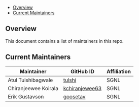 - [Overview](#overview)
- [Current Maintainers](#current-maintainers)

## Overview

This document contains a list of maintainers in this repo.

## Current Maintainers

| Maintainer           | GitHub ID                                                 | Affiliation |
| ---------------------| --------------------------------------------------------- | ----------- |
| Atul Tulshibagwale   | [tulshi](https://github.com/tulshi)                     | SGNL        |
| Chiranjeewee Koirala | [kchiranjewee63](https://github.com/orgs/tratteria/people/kchiranjewee63)                       | SGNL      |
| Erik Gustavson     | [goosetav](https://github.com/goosetav)                           | SGNL      |
